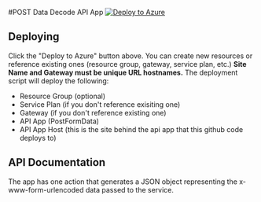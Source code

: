 #POST Data Decode API App
[![Deploy to Azure](http://azuredeploy.net/deploybutton.png)](https://azuredeploy.net/)

## Deploying ##
Click the "Deploy to Azure" button above.  You can create new resources or reference existing ones (resource group, gateway, service plan, etc.)  **Site Name and Gateway must be unique URL hostnames.**  The deployment script will deploy the following:

 * Resource Group (optional)
 * Service Plan (if you don't reference exisiting one)
 * Gateway (if you don't reference existing one)
 * API App (PostFormData)
 * API App Host (this is the site behind the api app that this github code deploys to)

## API Documentation ##
The app has one action that generates a JSON object representing the x-www-form-urlencoded data passed to the service.
